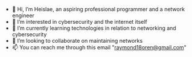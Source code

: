 - 👋 Hi, I’m Heislae, an aspiring professional programmer and a network engineer
- 👀 I’m interested in cybersecurity and the internet itself
- 🌱 I’m currently learning technologies in relation to networking and cybersecurity
- 💞️ I’m looking to collaborate on maintaining networks
- 📫 You can reach me through this email "raymond18oren@gmail.com"

<!---
Heislae/Heislae is a ✨ special ✨ repository because its `README.md` (this file) appears on your GitHub profile.
You can click the Preview link to take a look at your changes.
--->
